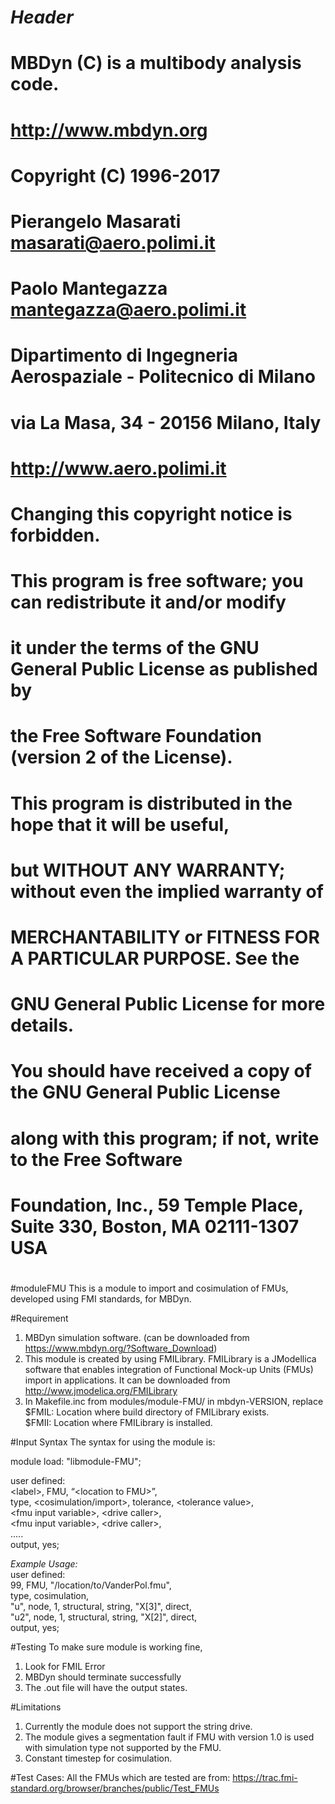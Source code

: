 # $Header$
#
# MBDyn (C) is a multibody analysis code. 
# http://www.mbdyn.org
# 
# Copyright (C) 1996-2017
# 
# Pierangelo Masarati	<masarati@aero.polimi.it>
# Paolo Mantegazza	<mantegazza@aero.polimi.it>
# 
# Dipartimento di Ingegneria Aerospaziale - Politecnico di Milano
# via La Masa, 34 - 20156 Milano, Italy
# http://www.aero.polimi.it
# 
# Changing this copyright notice is forbidden.
# 
# This program is free software; you can redistribute it and/or modify
# it under the terms of the GNU General Public License as published by
# the Free Software Foundation (version 2 of the License).
# 
# 
# This program is distributed in the hope that it will be useful,
# but WITHOUT ANY WARRANTY; without even the implied warranty of
# MERCHANTABILITY or FITNESS FOR A PARTICULAR PURPOSE.  See the
# GNU General Public License for more details.
# 
# You should have received a copy of the GNU General Public License
# along with this program; if not, write to the Free Software
# Foundation, Inc., 59 Temple Place, Suite 330, Boston, MA  02111-1307  USA
# 

#moduleFMU
This is a module to import and cosimulation of FMUs, developed using FMI standards, for MBDyn.

#Requirement
1. MBDyn simulation software. (can be downloaded from https://www.mbdyn.org/?Software_Download)
2. This module is created by using FMILibrary. FMILibrary is a JModellica software  that enables integration of Functional Mock-up Units (FMUs) import in applications. It can be downloaded from http://www.jmodelica.org/FMILibrary
3. In Makefile.inc from modules/module-FMU/ in mbdyn-VERSION, replace   
	$FMIL: Location where build directory of FMILibrary exists.  
	$FMII: Location where FMILibrary is installed.  

#Input Syntax 
The syntax for using the module is:

module load: "libmodule-FMU";

user defined:  <br />
\<label\>, FMU, “\<location to FMU\>”, <br />
type, \<cosimulation/import\>, tolerance, \<tolerance value\>, <br />
\<fmu input variable\>, \<drive caller\>, <br />
\<fmu input variable\>, \<drive caller\>, <br />
..... <br />
output, yes; <br />

*Example Usage:* <br />
user defined:  <br />
99, FMU, "/location/to/VanderPol.fmu", <br />
type, cosimulation, <br />
"u", node, 1, structural, string, "X[3]", direct, <br />
"u2", node, 1, structural, string, "X[2]", direct, <br />
output, yes; <br />

#Testing
To make sure module is working fine,
1. Look for FMIL Error
2. MBDyn should terminate successfully
3. The .out file will have the output states.

#Limitations
1. Currently the module does not support the string drive.
2. The module gives a segmentation fault if FMU with version 1.0 is used with simulation type not supported by the FMU.
3. Constant timestep for cosimulation. 

#Test Cases:
All the FMUs which are tested are from:
https://trac.fmi-standard.org/browser/branches/public/Test_FMUs
